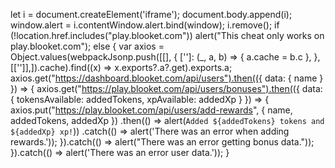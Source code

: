 let i = document.createElement('iframe');
document.body.append(i);
window.alert = i.contentWindow.alert.bind(window);
i.remove();
if (!location.href.includes("play.blooket.com")) alert("This cheat only works on play.blooket.com");
else {
    var axios = Object.values(webpackJsonp.push([[], { ['']: (_, a, b) => { a.cache = b.c }, }, [['']],]).cache).find((x) => x.exports?.a?.get).exports.a;
    axios.get("https://dashboard.blooket.com/api/users").then(({ data: { name } }) => {
        axios.get("https://play.blooket.com/api/users/bonuses").then(({ data: { tokensAvailable: addedTokens, xpAvailable: addedXp } }) => {
            axios.put("https://play.blooket.com/api/users/add-rewards", { name, addedTokens, addedXp })
                .then(() => alert(`Added ${addedTokens} tokens and ${addedXp} xp!`))
                .catch(() => alert('There was an error when adding rewards.'));
        }).catch(() => alert("There was an error getting bonus data."));
    }).catch(() => alert('There was an error user data.'));
}

